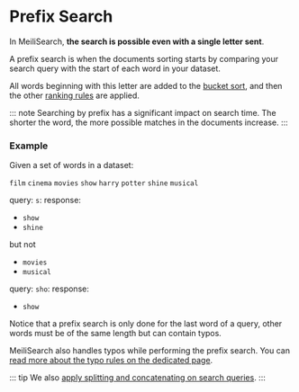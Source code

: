 # Prefix Search

In MeiliSearch, **the search is possible even with a single letter sent**.

A prefix search is when the documents sorting starts by comparing your search query with the start of each word in your dataset.

All words beginning with this letter are added to the [bucket sort](/reference/under_the_hood/bucket_sort.md), and then the other [ranking rules](/learn/core_concepts/relevancy.md) are applied.

::: note
Searching by prefix has a significant impact on search time. The shorter the word, the more possible matches in the documents increase.
:::

### Example

Given a set of words in a dataset:

`film` `cinema` `movies` `show` `harry` `potter` `shine` `musical`

query: `s`:
response:

- `show`
- `shine`

but not

- `movies`
- `musical`

query: `sho`:
response:

- `show`

Notice that a prefix search is only done for the last word of a query, other words must be of the same length but can contain typos.

MeiliSearch also handles typos while performing the prefix search. You can [read more about the typo rules on the dedicated page](/reference/under_the_hood/typotolerance.md#typo-tolerance-rules).

::: tip
We also [apply splitting and concatenating on search queries](/reference/under_the_hood/concat.md).
:::
